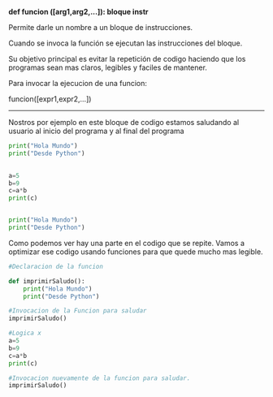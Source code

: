
**def funcion ([arg1,arg2,...]):
	bloque instr**

Permite darle un nombre a un bloque de instrucciones.

Cuando se invoca la función se ejecutan las instrucciones del bloque.

Su objetivo principal es evitar la repetición de codigo haciendo que los programas sean mas claros, legibles y faciles de mantener.

Para invocar la ejecucion de una funcion:

funcion([expr1,expr2,...])

***

Nostros por ejemplo en este bloque de codigo estamos saludando al usuario al inicio del programa y al final del programa

```python
print("Hola Mundo")
print("Desde Python")
  

a=5
b=9
c=a*b
print(c)


print("Hola Mundo")
print("Desde Python")
```

Como podemos ver hay una parte en el codigo que se repite. 
Vamos a optimizar ese codigo usando funciones para que quede mucho mas legible.


```python
#Declaracion de la funcion

def imprimirSaludo():
    print("Hola Mundo")
    print("Desde Python")

#Invocacion de la Funcion para saludar
imprimirSaludo()

#Logica x
a=5
b=9
c=a*b
print(c)

#Invocacion nuevamente de la funcion para saludar.
imprimirSaludo()
```

